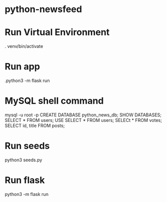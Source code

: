 # python-newsfeed

# Run Virtual Environment
. venv/bin/activate

# Run app
.python3 -m flask run

# MySQL shell command
mysql -u root -p
CREATE DATABASE python_news_db;
SHOW DATABASES;
SELECT * FROM users;
USE <database>
SELECT * FROM users;
SELECt * FROM votes;
SELECT id, title FROM posts;

# Run seeds
python3 seeds.py

# Run flask
python3 -m flask run
